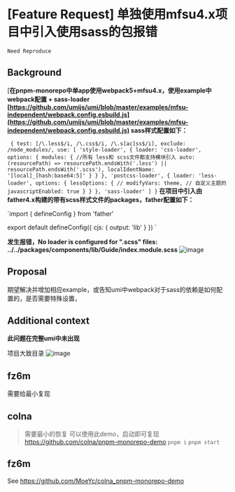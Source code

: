 # [Feature Request] 单独使用mfsu4.x项目中引入使用sass的包报错

`Need Reproduce`

## Background

[**在pnpm-monorepo中单app使用webpack5+mfsu4.x，使用example中webpack配置 + sass-loader
[https://github.com/umijs/umi/blob/master/examples/mfsu-independent/webpack.config.esbuild.js](https://github.com/umijs/umi/blob/master/examples/mfsu-independent/webpack.config.esbuild.js)
sass样式配置如下：**

` {
        test: [/\.less$/i, /\.css$/i, /\.s[ac]ss$/i],
        exclude: /node_modules/,
        use: [
          'style-loader',
          {
            loader: 'css-loader',
            options: {
              modules: {
                //所有 less和 scss文件都支持模块引入
                auto: (resourcePath) =>
                  resourcePath.endsWith('.less') || resourcePath.endsWith('.scss'),
                localIdentName: '[local]_[hash:base64:5]'
              }
            }
          },
          'postcss-loader',
          {
            loader: 'less-loader',
            options: {
              lessOptions: {
                // modifyVars: theme, // 自定义主题的
                javascriptEnabled: true
              }
            }
          },
          'sass-loader'
        ]
      }`
**在项目中引入由father4.x构建的带有scss样式文件的packages，father配置如下：**

`import { defineConfig } from 'father'

export default defineConfig({
cjs: {
output: 'lib'
}
})
`

**发生报错，No loader is configured for ".scss" files: ../../packages/components/lib/Guide/index.module.scss**
![image](https://user-images.githubusercontent.com/45332158/218034823-e2201e4a-14c2-4590-ac1c-b1b800ab3a40.png)

## Proposal

期望解决并增加相应example，或告知umi中webpack对于sass的依赖是如何配置的，是否需要特殊设置，

## Additional context

**此问题在完整umi中未出现**

项目大致目录
![image](https://user-images.githubusercontent.com/45332158/218035521-3bc89994-156c-4b45-9f08-72b1e09a565b.png)

## fz6m

需要给最小复现

## colna

> 需要最小的恢复
> 可以使用此demo，启动即可复现
> https://github.com/colna/pnpm-monorepo-demo
> `pnpm i`
> `pnpm start`

## fz6m

See https://github.com/MoeYc/colna_pnpm-monorepo-demo
